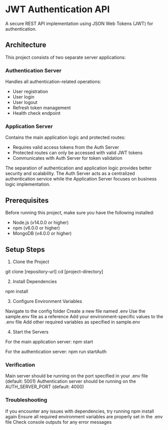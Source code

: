 # JWT Authentication API

A secure REST API implementation using JSON Web Tokens (JWT) for authentication.

## Architecture

This project consists of two separate server applications:

### Authentication Server
Handles all authentication-related operations:
- User registration
- User login
- User logout
- Refresh token management
- Health check endpoint

### Application Server
Contains the main application logic and protected routes:
- Requires valid access tokens from the Auth Server
- Protected routes can only be accessed with valid JWT tokens
- Communicates with Auth Server for token validation

The separation of authentication and application logic provides better security and scalability. The Auth Server acts as a centralized authentication service while the Application Server focuses on business logic implementation.


## Prerequisites

Before running this project, make sure you have the following installed:

- Node.js (v14.0.0 or higher)
- npm (v6.0.0 or higher)
- MongoDB (v4.0.0 or higher)

## Setup Steps

1. Clone the Project

git clone [repository-url]
cd [project-directory]

2. Install Dependencies

npm install

3. Configure Environment Variables

Navigate to the config folder
Create a new file named .env
Use the sample.env file as a reference
Add your environment-specific values to the .env file
Add other required variables as specified in sample.env

4. Start the Servers

For the main application server:
npm start

For the authentication server:
npm run startAuth

### Verification

Main server should be running on the port specified in your .env file (default: 5001)
Authentication server should be running on the AUTH_SERVER_PORT (default: 4000)

### Troubleshooting

If you encounter any issues with dependencies, try running npm install again
Ensure all required environment variables are properly set in the .env file
Check console outputs for any error messages

